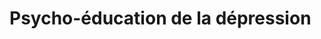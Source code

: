 <!-- Title: Psycho-éducation de la dépression
     Menu: Pour les psychologues / Psycho-éducation
     Created: 2023-05-30 -->

# Psycho-éducation de la dépression

<img class="schema" src="/static/psycho/depression.svg" alt="" />
